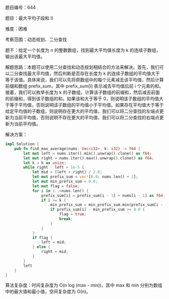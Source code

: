 题目编号：644

题目：最大平均子段和 II

难度：困难

考察范围：动态规划、二分查找

题干：给定一个长度为 n 的整数数组，找到最大平均值长度为 k 的连续子数组，输出该最大平均值。

解题思路：本题可以使用二分查找和动态规划相结合的方法来解决。首先，我们可以二分查找最大平均值，然后判断是否存在长度为 k 的连续子数组的平均值大于等于该值。具体来说，我们可以先将原数组中的每个元素减去该平均值，然后计算前缀和数组 prefix_sum，其中 prefix_sum[i] 表示减去平均值后前 i 个元素的和。接着，我们可以枚举长度为 k 的子数组，计算该子数组的前缀和，然后减去前面的前缀和，得到该子数组的和。如果该和大于等于 0，则说明该子数组的平均值大于等于平均值，否则说明该子数组的平均值小于平均值。如果存在平均值大于等于给定平均值的子数组，则说明存在更大的平均值，我们可以将二分查找的左端点更新为当前平均值，否则说明不存在更大的平均值，我们可以将二分查找的右端点更新为当前平均值。

解决方案：

```rust
impl Solution {
    pub fn find_max_average(nums: Vec<i32>, k: i32) -> f64 {
        let mut left = nums.iter().min().unwrap().clone() as f64;
        let mut right = nums.iter().max().unwrap().clone() as f64;
        let k = k as usize;
        while right - left > 1e-5 {
            let mid = (left + right) / 2.0;
            let mut prefix_sum = vec![0.0; nums.len() + 1];
            let mut min_prefix_sum = 0.0;
            let mut flag = false;
            for i in 1..=nums.len() {
                prefix_sum[i] = prefix_sum[i - 1] + nums[i - 1] as f64 - mid;
                if i >= k {
                    min_prefix_sum = min_prefix_sum.min(prefix_sum[i - k]);
                    if prefix_sum[i] - min_prefix_sum >= 0.0 {
                        flag = true;
                        break;
                    }
                }
            }
            if flag {
                left = mid;
            } else {
                right = mid;
            }
        }
        left
    }
}
```

算法复杂度：时间复杂度为 O(n log (max - min))，其中 max 和 min 分别为数组中的最大值和最小值，空间复杂度为 O(n)。